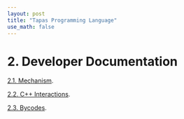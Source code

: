 ```yaml
---
layout: post
title: "Tapas Programming Language"
use_math: false
---
```




# 2. Developer Documentation

[2.1. Mechanism](./dev/1_Mechanism.html). 

[2.2. C++ Interactions](./dev/2_C++Interactions.html). 

[2.3. Bycodes](./dev/3_Bycodes.html).